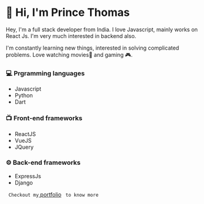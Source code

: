 # 👋 Hi, I'm Prince Thomas

Hey, I'm a full stack developer from India. I love Javascript, mainly works on React Js. I'm very much interested in backend also.

I'm constantly learning new things, interested in solving complicated problems. Love watching movies🎥 and gaming 🎮.

### 💻 Prgramming languages
- Javascript
- Python
- Dart
### 📺 Front-end frameworks

- ReactJS
- VueJS
- JQuery

### ⚙ Back-end frameworks
- ExpressJs
- Django


` Checkout my`[ portfolio](https://princethomas.dev) ` to know more`
